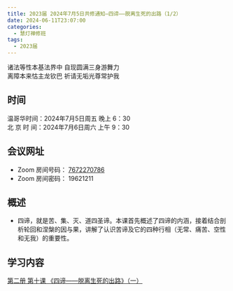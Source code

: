 ```yaml
---
title: 2023届 2024年7月5日共修通知—四谛——脱离生死的出路（1/2）
date: 2024-06-11T23:07:00
categories:
  - 慧灯禅修班
tags:
  - 2023届
---
```

诸法等性本基法界中 自现圆满三身游舞力\
离障本来怙主龙钦巴 祈请无垢光尊常护我

## 时间

温哥华时间：2024年7月5日周五 晚上 6：30\
北 京 时 间：2024年7月6日周六 上午 9：30

## 会议网址

* Zoom 房间号码： [7672270786](https://us02web.zoom.us/j/7672270786?pwd=bjRzNVpOT0g1cWF3WWVqVE1PZzlWZz09)
* Zoom 房间密码： 19621211

## 概述

* 四谛，就是苦、集、灭、道四圣谛。本课首先概述了四谛的内涵，接着结合剖析轮回和涅槃的因与果，讲解了认识苦谛及它的四种行相（无常、痛苦、空性和无我）的重要性。

## 学习内容

[第二册 第十课 《四谛——脱离生死的出路》（一）](https://www.huidengchanxiu.net/books/b2/2-09)
